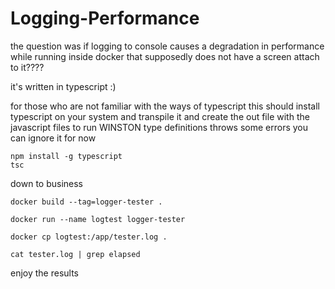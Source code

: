 # Logging-Performance
the question was if logging to console causes a degradation in performance while running inside docker that supposedly does not have a screen attach to it????

it's written in typescript :)

for those who are not familiar with the ways of typescript
this should install typescript on your system and transpile it and create the out file with the javascript files to run
WINSTON type definitions throws some errors you can ignore it for now
```
npm install -g typescript
tsc

```
down to business
```
docker build --tag=logger-tester . 

docker run --name logtest logger-tester

docker cp logtest:/app/tester.log .

cat tester.log | grep elapsed
```
enjoy the results
